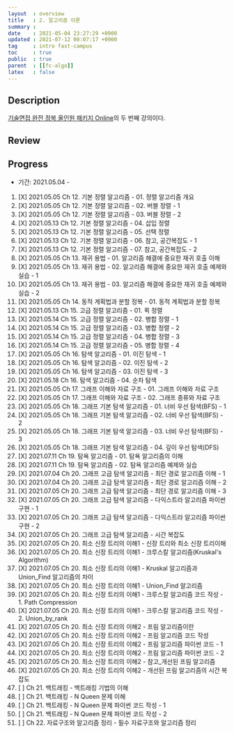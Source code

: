 ```yaml
---
layout  : overview
title   : 2. 알고리즘 이론
summary : 
date    : 2021-05-04 23:27:29 +0900
updated : 2021-07-12 00:07:17 +0900
tag     : intro fast-campus
toc     : true
public  : true
parent  : [[fc-algo]]
latex   : false
---
```


## Description

[기술면접 완전 정복 올인원 패키지 Online](https://fastcampus.co.kr/dev_online_algo)의 두 번째 강의이다.

## Review

## Progress

+ 기간: 2021.05.04 -

1. [X] 2021.05.05 Ch 12. 기본 정렬 알고리즘 - 01. 정렬 알고리즘 개요
1. [X] 2021.05.05 Ch 12. 기본 정렬 알고리즘 - 02. 버블 정렬 - 1
1. [X] 2021.05.05 Ch 12. 기본 정렬 알고리즘 - 03. 버블 정렬 - 2
1. [X] 2021.05.13 Ch 12. 기본 정렬 알고리즘 - 04. 삽입 정렬
1. [X] 2021.05.13 Ch 12. 기본 정렬 알고리즘 - 05. 선택 정렬
1. [X] 2021.05.13 Ch 12. 기본 정렬 알고리즘 - 06. 참고, 공간복잡도 - 1
1. [X] 2021.05.13 Ch 12. 기본 정렬 알고리즘 - 07. 참고, 공간복잡도 - 2
1. [X] 2021.05.05 Ch 13. 재귀 용법 - 01. 알고리즘 해결에 중요한 재귀 호출 이해
1. [X] 2021.05.05 Ch 13. 재귀 용법 - 02. 알고리즘 해결에 중요한 재귀 호출 예제와 실습 - 1
1. [X] 2021.05.05 Ch 13. 재귀 용법 - 03. 알고리즘 해결에 중요한 재귀 호출 예제와 실습 - 2
1. [X] 2021.05.05 Ch 14. 동적 계획법과 분할 정복 - 01. 동적 계획법과 분할 정복
1. [X] 2021.05.13 Ch 15. 고급 정렬 알고리즘 - 01. 퀵 정렬
1. [X] 2021.05.14 Ch 15. 고급 정렬 알고리즘 - 02. 병합 정렬 - 1
1. [X] 2021.05.14 Ch 15. 고급 정렬 알고리즘 - 03. 병합 정렬 - 2
1. [X] 2021.05.14 Ch 15. 고급 정렬 알고리즘 - 04. 병합 정렬 - 3
1. [X] 2021.05.14 Ch 15. 고급 정렬 알고리즘 - 05. 병합 정렬 - 4
1. [X] 2021.05.05 Ch 16. 탐색 알고리즘 - 01. 이진 탐색 - 1
1. [X] 2021.05.05 Ch 16. 탐색 알고리즘 - 02. 이진 탐색 - 2
1. [X] 2021.05.05 Ch 16. 탐색 알고리즘 - 03. 이진 탐색 - 3
1. [X] 2021.05.18 Ch 16. 탐색 알고리즘 - 04. 순차 탐색
1. [X] 2021.05.05 Ch 17. 그래프 이해와 자료 구조 - 01. 그래프 이해와 자료 구조
1. [X] 2021.05.05 Ch 17. 그래프 이해와 자료 구조 - 02. 그래프 종류와 자료 구조
1. [X] 2021.05.05 Ch 18. 그래프 기본 탐색 알고리즘 - 01. 너비 우선 탐색(BFS) - 1
1. [X] 2021.05.05 Ch 18. 그래프 기본 탐색 알고리즘 - 02. 너비 우선 탐색(BFS) - 2
1. [X] 2021.05.05 Ch 18. 그래프 기본 탐색 알고리즘 - 03. 너비 우선 탐색(BFS) - 3
1. [X] 2021.05.05 Ch 18. 그래프 기본 탐색 알고리즘 - 04. 깊이 우선 탐색(DFS)
1. [X] 2021.07.11 Ch 19. 탐욕 알고리즘 - 01. 탐욕 알고리즘의 이해
1. [X] 2021.07.11 Ch 19. 탐욕 알고리즘 - 02. 탐욕 알고리즘 예제와 실습
1. [X] 2021.07.04 Ch 20. 그래프 고급 탐색 알고리즘 - 최단 경로 알고리즘 이해 - 1
1. [X] 2021.07.04 Ch 20. 그래프 고급 탐색 알고리즘 - 최단 경로 알고리즘 이해 - 2
1. [X] 2021.07.05 Ch 20. 그래프 고급 탐색 알고리즘 - 최단 경로 알고리즘 이해 - 3
1. [X] 2021.07.05 Ch 20. 그래프 고급 탐색 알고리즘 - 다익스트라 알고리즘 파이썬 구현 - 1
1. [X] 2021.07.05 Ch 20. 그래프 고급 탐색 알고리즘 - 다익스트라 알고리즘 파이썬 구현 - 2
1. [X] 2021.07.05 Ch 20. 그래프 고급 탐색 알고리즘 - 시간 복잡도
1. [X] 2021.07.05 Ch 20. 최소 신장 트리의 이해1 - 신장 트리와 최소 신장 트리이해
1. [X] 2021.07.05 Ch 20. 최소 신장 트리의 이해1 - 크루스칼 알고리즘(Kruskal's Algorithm)
1. [X] 2021.07.05 Ch 20. 최소 신장 트리의 이해1 - Kruskal 알고리즘과 Union_Find 알고리즘의 차이
1. [X] 2021.07.05 Ch 20. 최소 신장 트리의 이해1 - Union_Find 알고리즘
1. [X] 2021.07.05 Ch 20. 최소 신장 트리의 이해1 - 크루스칼 알고리즘 코드 작성 - 1. Path Compression
1. [X] 2021.07.05 Ch 20. 최소 신장 트리의 이해1 - 크루스칼 알고리즘 코드 작성 - 2. Union_by_rank
1. [X] 2021.07.05 Ch 20. 최소 신장 트리의 이해2 - 프림 알고리즘이란
1. [X] 2021.07.05 Ch 20. 최소 신장 트리의 이해2 - 프림 알고리즘 코드 작성
1. [X] 2021.07.05 Ch 20. 최소 신장 트리의 이해2 - 프림 알고리즘 파이썬 코드 - 1
1. [X] 2021.07.05 Ch 20. 최소 신장 트리의 이해2 - 프림 알고리즘 파이썬 코드 - 2
1. [X] 2021.07.05 Ch 20. 최소 신장 트리의 이해2 - 참고_개선된 프림 알고리즘
1. [X] 2021.07.05 Ch 20. 최소 신장 트리의 이해2 - 개선된 프림 알고리즘의 시간 복잡도
1. [ ] Ch 21. 백트래킹 - 백트래킹 기법의 이해
1. [ ] Ch 21. 백트래킹 - N Queen 문제 이해
1. [ ] Ch 21. 백트래킹 - N Queen 문제 파이썬 코드 작성 - 1
1. [ ] Ch 21. 백트래킹 - N Queen 문제 파이썬 코드 작성 - 2
1. [ ] Ch 22. 자료구조와 알고리즘 정리 - 필수 자료구조와 알고리즘 정리
